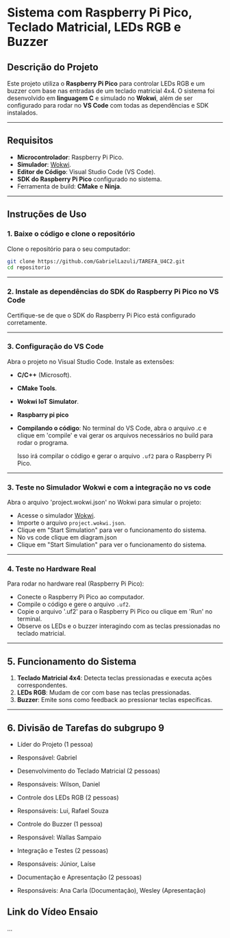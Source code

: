 
# Sistema com Raspberry Pi Pico, Teclado Matricial, LEDs RGB e Buzzer

## Descrição do Projeto

Este projeto utiliza o **Raspberry Pi Pico** para controlar LEDs RGB e um buzzer com base nas entradas de um teclado matricial 4x4. O sistema foi desenvolvido em **linguagem C** e simulado no **Wokwi**, além de ser configurado para rodar no **VS Code** com todas as dependências e SDK instalados.

---

## Requisitos

- **Microcontrolador**: Raspberry Pi Pico.
- **Simulador**: [Wokwi](https://wokwi.com/).
- **Editor de Código**: Visual Studio Code (VS Code).
- **SDK do Raspberry Pi Pico** configurado no sistema.
- Ferramenta de build: **CMake** e **Ninja**.

---

## Instruções de Uso

### 1. Baixe o código e clone o repositório
Clone o repositório para o seu computador:
```bash
git clone https://github.com/GabrielLazuli/TAREFA_U4C2.git
cd repositorio
```
---

### 2. Instale as dependências do SDK do Raspberry Pi Pico no VS Code
Certifique-se de que o SDK do Raspberry Pi Pico está configurado corretamente.

---

### 3. Configuração do VS Code
Abra o projeto no Visual Studio Code. Instale as extensões:
- **C/C++** (Microsoft).
- **CMake Tools**.
- **Wokwi IoT Simulator**.
- **Raspbarry pi pico**


- **Compilando o código**: 
  No terminal do VS Code, abra o arquivo .c e clique em 'compile' e vai gerar os arquivos necessários no build para rodar o programa.
  
  Isso irá compilar o código e gerar o arquivo `.uf2` para o Raspberry Pi Pico.

---

### 3. Teste no Simulador Wokwi e com a integração no vs code
Abra o arquivo 'project.wokwi.json' no Wokwi para simular o projeto:
- Acesse o simulador [Wokwi](https://wokwi.com/).
- Importe o arquivo `project.wokwi.json`.
- Clique em "Start Simulation" para ver o funcionamento do sistema.
- No vs code clique em diagram.json  
- Clique em "Start Simulation" para ver o funcionamento do sistema.

---

### 4. Teste no Hardware Real
Para rodar no hardware real (Raspberry Pi Pico):
- Conecte o Raspberry Pi Pico ao computador.
- Compile o código e gere o arquivo `.uf2`.
- Copie o arquivo '.uf2' para o Raspberry Pi Pico ou clique em 'Run' no terminal.
- Observe os LEDs e o buzzer interagindo com as teclas pressionadas no teclado matricial.

---

## 5. Funcionamento do Sistema

1. **Teclado Matricial 4x4**: Detecta teclas pressionadas e executa ações correspondentes.
2. **LEDs RGB**: Mudam de cor com base nas teclas pressionadas.
3. **Buzzer**: Emite sons como feedback ao pressionar teclas específicas.

---

## 6. Divisão de Tarefas do subgrupo 9

- Líder do Projeto (1 pessoa)
- Responsável: Gabriel

- Desenvolvimento do Teclado Matricial (2 pessoas)
- Responsáveis: Wilson, Daniel

- Controle dos LEDs RGB (2 pessoas)
- Responsáveis: Lui, Rafael Souza

- Controle do Buzzer (1 pessoa)
- Responsável: Wallas Sampaio

- Integração e Testes (2 pessoas)
- Responsáveis: Júnior, Laíse

- Documentação e Apresentação (2 pessoas)
- Responsáveis: Ana Carla (Documentação), Wesley (Apresentação)

## Link do Vídeo Ensaio 
...
